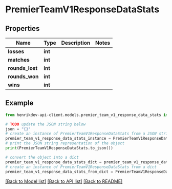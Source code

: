 # PremierTeamV1ResponseDataStats


## Properties

Name | Type | Description | Notes
------------ | ------------- | ------------- | -------------
**losses** | **int** |  | 
**matches** | **int** |  | 
**rounds_lost** | **int** |  | 
**rounds_won** | **int** |  | 
**wins** | **int** |  | 

## Example

```python
from henrikdev-api-client.models.premier_team_v1_response_data_stats import PremierTeamV1ResponseDataStats

# TODO update the JSON string below
json = "{}"
# create an instance of PremierTeamV1ResponseDataStats from a JSON string
premier_team_v1_response_data_stats_instance = PremierTeamV1ResponseDataStats.from_json(json)
# print the JSON string representation of the object
print(PremierTeamV1ResponseDataStats.to_json())

# convert the object into a dict
premier_team_v1_response_data_stats_dict = premier_team_v1_response_data_stats_instance.to_dict()
# create an instance of PremierTeamV1ResponseDataStats from a dict
premier_team_v1_response_data_stats_from_dict = PremierTeamV1ResponseDataStats.from_dict(premier_team_v1_response_data_stats_dict)
```
[[Back to Model list]](../README.md#documentation-for-models) [[Back to API list]](../README.md#documentation-for-api-endpoints) [[Back to README]](../README.md)


